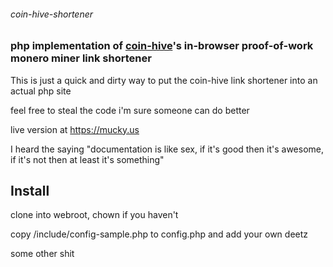 ###### coin-hive-shortener

### php implementation of [coin-hive](https://coin-hive.com)'s in-browser proof-of-work monero miner link shortener


This is just a quick and dirty way to put the coin-hive link shortener into an actual php site


feel free to steal the code i'm sure someone can do better


live version at https://mucky.us


I heard the saying "documentation is like sex, if it's good then it's awesome, if it's not then at least it's something"

## Install

clone into webroot, chown if you haven't

copy /include/config-sample.php to config.php and add your own deetz

some other shit